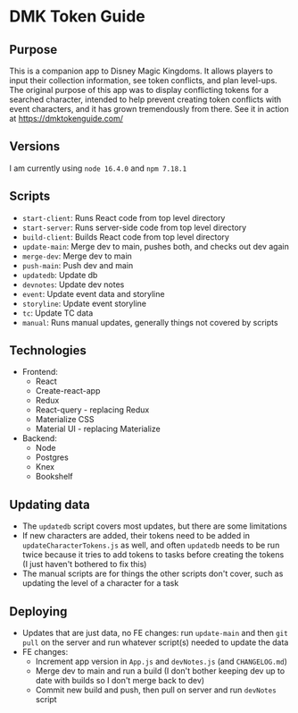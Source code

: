 # DMK Token Guide

## Purpose

This is a companion app to Disney Magic Kingdoms. It allows players to input their collection information, see token conflicts, and plan level-ups. The original purpose of this app was to display conflicting tokens for a searched character, intended to help prevent creating token conflicts with event characters, and it has grown tremendously from there. See it in action at https://dmktokenguide.com/

## Versions

I am currently using `node 16.4.0` and `npm 7.18.1`

## Scripts

-   `start-client`: Runs React code from top level directory
-   `start-server`: Runs server-side code from top level directory
-   `build-client`: Builds React code from top level directory
-   `update-main`: Merge dev to main, pushes both, and checks out dev again
-   `merge-dev`: Merge dev to main
-   `push-main`: Push dev and main
-   `updatedb`: Update db
-   `devnotes`: Update dev notes
-   `event`: Update event data and storyline
-   `storyline`: Update event storyline
-   `tc`: Update TC data
-   `manual`: Runs manual updates, generally things not covered by scripts

## Technologies

-   Frontend:
    -   React
    -   Create-react-app
    -   Redux
    -   React-query - replacing Redux
    -   Materialize CSS
    -   Material UI - replacing Materialize
-   Backend:
    -   Node
    -   Postgres
    -   Knex
    -   Bookshelf

## Updating data

-   The `updatedb` script covers most updates, but there are some limitations
-   If new characters are added, their tokens need to be added in `updateCharacterTokens.js` as well, and often `updatedb` needs to be run twice because it tries to add tokens to tasks before creating the tokens (I just haven't bothered to fix this)
-   The manual scripts are for things the other scripts don't cover, such as updating the level of a character for a task

## Deploying

-   Updates that are just data, no FE changes: run `update-main` and then `git pull` on the server and run whatever script(s) needed to update the data
-   FE changes:
    -   Increment app version in `App.js` and `devNotes.js` (and `CHANGELOG.md`)
    -   Merge dev to main and run a build (I don't bother keeping dev up to date with builds so I don't merge back to dev)
    -   Commit new build and push, then pull on server and run `devNotes` script

